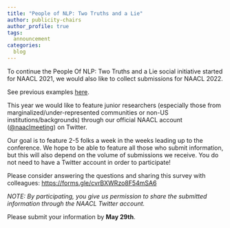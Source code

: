 ```yaml
---
title: "People of NLP: Two Truths and a Lie"
author: publicity-chairs
author_profile: true
tags:
  announcement
categories:
  blog
---
```


To continue the People Of NLP: Two Truths and a Lie social initiative started for NAACL 2021, we would also like to collect submissions for NAACL 2022.

See previous examples [here](https://twitter.com/search?q=%23PeopleofNLProc&f=live).

This year we would like to feature junior researchers (especially those from marginalized/under-represented communities or non-US institutions/backgrounds) through our official NAACL account ([@naaclmeeting](https://twitter.com/naaclmeeting)) on Twitter.

Our goal is to feature 2-5 folks a week in the weeks leading up to the conference. We hope to be able to feature all those who submit information, but this will also depend on the volume of submissions we receive. You do not need to have a Twitter account in order to participate!

Please consider answering the questions and sharing this survey with colleagues: <https://forms.gle/cvrBXWRzo8F54mSA6>

_NOTE: By participating, you give us permission to share the submitted information through the NAACL Twitter account._

Please submit your information by **May 29th**.
